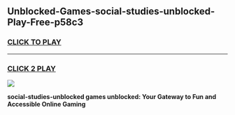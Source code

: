 
## Unblocked-Games-social-studies-unblocked-Play-Free-p58c3
<h3>
<a href="https://premium76.site?title=social-studies-unblocked&ref=23A">CLICK TO PLAY</a></h3>
<hr>

<h3>
<a href="https://premium76.site?title=social-studies-unblocked&ref=23A">CLICK 2 PLAY</a>
  
</h3>

<a href="https://premium76.site?title=social-studies-unblocked&ref=23A"><img src="https://clearcache.store/games.png"></a>


**social-studies-unblocked games unblocked: Your Gateway to Fun and Accessible Online Gaming**

